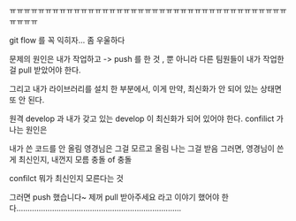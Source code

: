 ㅠㅠㅠㅠㅠㅠㅠㅠㅠㅠㅠㅠㅠㅠㅠㅠㅠㅠㅠㅠㅠㅠㅠㅠㅠㅠㅠㅠㅠㅠㅠㅠㅠㅠㅠㅠㅠㅠㅠㅠㅠㅠㅠ

git flow 를 꼭 익히자... 
좀 우울하다 

문제의 원인은 
내가 작업하고 -> push 를 한 것 , 뿐 아니라 
다른 팀원들이 내가 작업한 걸 pull 받았어야 한다. 

그리고 내가 라이브러리를 설치 한 부분에서, 이게 만약, 최신화가 안 되어 있는 상태면 또 안 된다. 

원격 develop 과 내가 갖고 있는 develop 이 최신화가 되어 있어야 한다. 
confilict 가 나는 원인은 

내가 쓴 코드를 안 올림 
영경님은 그걸 모르고 올림 
나는 그걸 받음 
그러면, 영경님이 쓴게 최신인지, 내껀지 모름 
충돌 of 충돌 

confilct 뭐가 최신인지 모른다는 것 

그러면 push 했습니다~ 
제꺼 pull 받아주세요 라고 이야기 했어야 한다.......................................................................... 

